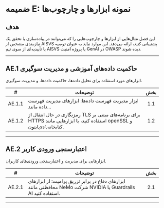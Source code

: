 # ضمیمه E: نمونه ابزارها و چارچوب‌ها

## هدف

این فصل مثال‌هایی از ابزارها و چارچوب‌هایی را که می‌توانند در پیاده‌سازی یا تحقق یک نیازمندی مشخص از AISVS پشتیبانی کنند، ارائه می‌دهد. این موارد نباید به عنوان توصیه یا تأییدیه‌ای از سوی تیم AISVS یا پروژه امنیت GenAI در OWASP دیده شوند.

---

## AE.1 حاکمیت داده‌های آموزشی و مدیریت سوگیری

ابزارهای مورد استفاده برای تحلیل داده‌ها، حاکمیت داده‌ها، و مدیریت سوگیری.

|   #    | توضیحات                                                                                                                      | بخش |
| :----: | ---------------------------------------------------------------------------------------------------------------------------- | :-: |
| AE.1.1 | ابزار مدیریت فهرست داده‌ها: ابزارهای مدیریت فهرست داده مانند...                                                              | 1.1 |
| AE.1.2 | رمزنگاری در حال انتقال از TLS برای برنامه‌های مبتنی بر HTTPS استفاده کنید، با ابزارهایی مانند openSSL و پایتون`ssl`کتابخانه. | 1.2 |

---

## AE.2 اعتبارسنجی ورودی کاربر

ابزارهایی برای مدیریت و اعتبارسنجی ورودی‌های کاربران.

|   #    | توضیحات                                                                                                        | بخش |
| :----: | -------------------------------------------------------------------------------------------------------------- | :-: |
| AE.2.1 | ابزارهای دفاع در برابر تزریق پرامپت: از ابزارهای محافظتی مانند NeMo شرکت NVIDIA یا Guardrails AI استفاده کنید. | 2.1 |

---

